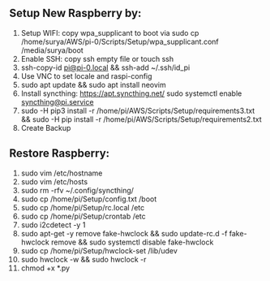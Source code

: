 ## Setup New Raspberry by:

1. Setup WIFI: copy wpa_supplicant to boot via sudo cp /home/surya/AWS/pi-0/Scripts/Setup/wpa_supplicant.conf /media/surya/boot
2. Enable SSH: copy ssh empty file or touch ssh
3. ssh-copy-id pi@pi-0.local && ssh-add ~/.ssh/id_pi
4. Use VNC to set locale and raspi-config
5. sudo apt update && sudo apt install neovim
6. Install syncthing: https://apt.syncthing.net/ sudo systemctl enable syncthing@pi.service
7. sudo -H pip3 install -r /home/pi/AWS/Scripts/Setup/requirements3.txt && sudo -H pip install -r /home/pi/AWS/Scripts/Setup/requirements2.txt
8. Create Backup

## Restore Raspberry:

1. sudo vim /etc/hostname
2. sudo vim /etc/hosts
3. sudo rm -rfv ~/.config/syncthing/
4. sudo cp /home/pi/Setup/config.txt /boot
5. sudo cp /home/pi/Setup/rc.local /etc
6. sudo cp /home/pi/Setup/crontab /etc
7. sudo i2cdetect -y 1
8. sudo apt-get -y remove fake-hwclock && sudo update-rc.d -f fake-hwclock remove && sudo systemctl disable fake-hwclock
9. sudo cp /home/pi/Setup/hwclock-set /lib/udev
10. sudo hwclock -w && sudo hwclock -r
11. chmod +x \*.py
